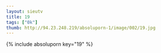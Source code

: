 ```yaml
--- 
layout: sieutv
title: 19
tags: ["0k"]
thumb: http://94.23.248.219/absoluporn-1/image/002/19.jpg
---
```

{% include absoluporn key="19" %} 
